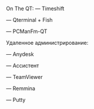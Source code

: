 On The QT:
— Timeshift 



— Qterminal + Fish

— PCManFm-QT

Удаленное администрирование:

 — Anydesk
 
 — Ассистент
 
 — TeamViewer
 
 — Remmina
 
 — Putty
